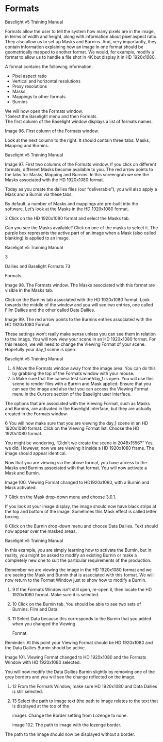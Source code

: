 # Formats

Baselight v5 Training Manual

Formats allow the user to tell the system how many pixels are in the image, in terms of width and height, along with information about pixel aspect ratio. They also allow us to set up Masks and Burnins. And, very importantly, they contain information explaining how an image in one format should be geometrically mapped to another format. We would, for example, modify a format to allow us to handle a file shot in 4K but display it in HD 1920x1080.

A format contains the following information:

* Pixel aspect ratio
* Vertical and horizontal resolutions
* Proxy resolutions
* Masks
* Mappings to other formats
* Burnins

We will now open the Formats window.  
 1 Select the Baselight menu and then Formats.  
 The first column of the Baselight window displays a list of formats names.

Image 96. First column of the Formats window.

Look at the next column to the right. It should contain three tabs: Masks, Mapping and Burnins.





Baselight v5 Training Manual

Image 97. First two columns of the Formats window. If you click on different formats, different Masks become available to you. The red arrow points to the tabs for Masks, Mapping and Burnins. In this screengrab we see the Masks associated with the HD 1920x1080 format.

Today as you create the dailies files \(our “deliverable”\), you will also apply a Mask and a Burnin via these tabs.

By default, a number of Masks and mappings are pre-built into the software. Let’s look at the Masks in the HD 1920x1080 format.

2 Click on the HD 1920x1080 format and select the Masks tab.

Can you see the Masks available? Click on one of the masks to select it. The purple box represents the active part of an image when a Mask \(also called blanking\) is applied to an image.



Baselight v5 Training Manual

3

Dailies and Baselight Formats 73

Formats

Image 98. The Formats window. The Masks associated with this format are visible in the Masks tab.

Click on the Burnins tab associated with the HD 1920x1080 format. Look towards the middle of the window and you will see two entries, one called Film Dailies and the other called Data Dailies.

Image 99. The red arrow points to the Burnins entries associated with the HD 1920x1080 Format.

These settings won’t really make sense unless you can see them in relation to the image. You will now view your scene in an HD 1920x1080 format. For this reason, we will need to change the Viewing Format of your scene. Hopefully your day\_1 scene is open.



Baselight v5 Training Manual

1. 4  Move the Formats window away from the image area. You can do this by grabbing the top of the Formats window with your mouse.
2. 5  Make sure that the camera test scene/day\_1 is open. You will use this scene to render files with a Burnin and Mask applied. Ensure that you can see the image and also that you can access the Viewing Format menu in the Cursors section of the Baselight user interface.

The options that are associated with the Viewing Format, such as Masks and Burnins, are activated in the Baselight interface, but they are actually created in the Formats window.

6 You will now make sure that you are viewing the day\_1 scene in an HD 1920x1080 format. Click on the Viewing Format list. Choose the HD 1920x1080 format.

You might be wondering, “Didn’t we create the scene in 2048x1556?” Yes, we did. However, now we are viewing it inside a HD 1920x1080 frame. The image should appear identical.

Now that you are viewing via the above format, you have access to the Masks and Burnins associated with that format. You will now activate a Mask and Burnin.

Image 100. Viewing Format changed to HD1920x1080, with a Burnin and Mask activated.

7 Click on the Mask drop-down menu and choose 3.0.1.

If you look at your image display, the image should now have black strips at the top and bottom of the image. Sometimes this Mask effect is called letter boxing.

8 Click on the Burnin drop-down menu and choose Data Dailies. Text should now appear over the masked areas.



Baselight v5 Training Manual

In this example, you are simply learning how to activate the Burnin, but in reality, you might be asked to modify an existing Burnin or make a completely new one to suit the particular requirements of the production.

Remember we are viewing the image in the HD 1920x1080 format and we are seeing the Mask and Burnin that is associated with this format. We will now return to the Format Window just to show how to modify a Burnin.

1. 9  If the Formats Window isn’t still open, re-open it, then locate the HD 1920x1080 format. Make sure it is selected.
2. 10  Click on the Burnin tab. You should be able to see two sets of Burnins: Film and Data.
3. 11  Select Data because this corresponds to the Burnin that you added when you changed the Viewing

   Format.

Reminder: At this point your Viewing Format should be HD 1920x1080 and the Data Dailies Burnin should be active.

Image 101. Viewing Format changed to HD 1920x1080 and the Formats Window with HD 1920x1080 selected.

You will now modify the Data Dailies Burnin slightly by removing one of the grey borders and you will see the change reflected on the image.

1. 12  From the Formats Window, make sure HD 1920x1080 and Data Dailies is still selected.
2. 13  Select the path to image text \(the path to image relates to the text that is displayed at the top of the

   image\). Change the Border setting from Lozenge to none.

   Image 102. The path to image with the lozenge border.

The path to the image should now be displayed without a border.















